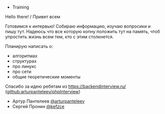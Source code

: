 * Training

Hello there! / Привет всем

Готовимся к интервью!
Собираю информацию, изучаю вопросики и пишу тут.
Надеюсь что все которую копну положить тут на память, чтоб упростить жизнь всем тем, кто с этим столкнется.

Планирую написать о:
- алгоритмах
- структурах
- про линукс
- про сети
- общие теоретические моменты

Спасибо за идею ребятам из
https://backendinterview.ru/ ([github:arturpanteleev/phpInterview](https://github.com/arturpanteleev/phpInterview))
- Артур Пантелеев [@arturpanteleev](https://github.com/arturpanteleev) 
- Сергей Пронин [@kefzce](https://github.com/kefzce)

